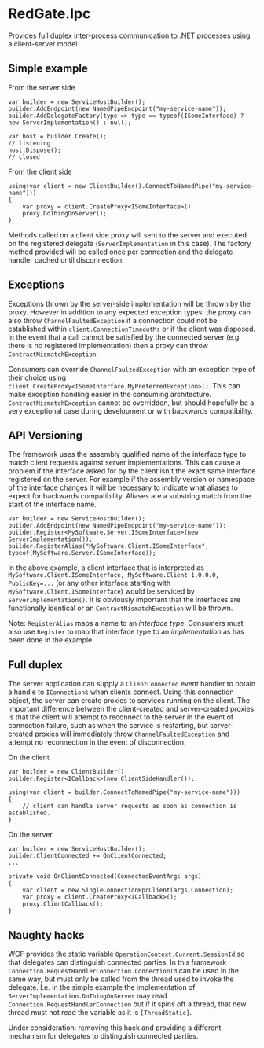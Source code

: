 # RedGate.Ipc

Provides full duplex inter-process communication to .NET processes using a client-server model.

## Simple example

From the server side

    var builder = new ServiceHostBuilder();
    builder.AddEndpoint(new NamedPipeEndpoint("my-service-name"));
    builder.AddDelegateFactory(type => type == typeof(ISomeInterface) ? new ServerImplementation() : null);

    var host = builder.Create();
    // listening
    host.Dispose();
	// closed

From the client side

    using(var client = new ClientBuilder().ConnectToNamedPipe("my-service-name")))
    {
        var proxy = client.CreateProxy<ISomeInterface>()
        proxy.DoThingOnServer();
    }

Methods called on a client side proxy will sent to the server and executed on the registered delegate (`ServerImplementation` in this case).
The factory method provided will be called once per connection and the delegate handler cached until disconnection.

## Exceptions

Exceptions thrown by the server-side implementation will be thrown by the proxy. However in addition to any
expected exception types, the proxy can also throw `ChannelFaultedException` if a connection could not be established
within `client.ConnectionTimeoutMs` or if the client was disposed.
In the event that a call cannot be satisfied by the connected server (e.g. there is no registered implementation)
then a proxy can throw `ContractMismatchException`.

Consumers can override `ChannelFaultedException` with an exception type of their choice using
`client.CreateProxy<ISomeInterface,MyPreferredException>()`. This can make exception handling easier
in the consuming architecture. `ContractMismatchException` cannot be overridden, but should hopefully be
a very exceptional case during development or with backwards compatibility.

## API Versioning

The framework uses the assembly qualified name of the interface type to match client requests against server implementations.
This can cause a problem if the interface asked for by the client isn't the exact same interface registered on the server.
For example if the assembly version or namespace of the interface changes it will be necessary to indicate what aliases to
expect for backwards compatibility. Aliases are a substring match from the start of the interface name.

	var builder = new ServiceHostBuilder();
	builder.AddEndpoint(new NamedPipeEndpoint("my-service-name"));
	builder.Register<MySoftware.Server.ISomeInterface>(new ServerImplementation());
	builder.RegisterAlias("MySoftware.Client.ISomeInterface", typeof(MySoftware.Server.ISomeInterface));

In the above example, a client interface that is interpreted as `MySoftware.Client.ISomeInterface, MySoftware.Client 1.0.0.0, PublicKey=...`
(or any other interface starting with `MySoftware.Client.ISomeInterface`) would be serviced by `ServerImplementation()`.
It is obviously important that the interfaces are functionally identical or an `ContractMismatchException` will be thrown.

Note: `RegisterAlias` maps a name to an *interface type*. Consumers must also use `Register` to map that interface type
to an *implementation* as has been done in the example.

## Full duplex

The server application can supply a `ClientConnected` event handler to obtain a handle to `IConnection`s when clients connect.
Using this connection object, the server can create proxies to services running on the client.
The important difference between the client-created and server-created proxies is that the client will attempt to reconnect
to the server in the event of connection failure, such as when the service is restarting, but server-created proxies will immediately
throw `ChannelFaultedException` and attempt no reconnection in the event of disconnection.

On the client

    var builder = new ClientBuilder();
	builder.Register<ICallback>(new ClientSideHandler());

    using(var client = builder.ConnectToNamedPipe("my-service-name")))
    {
        // client can handle server requests as soon as connection is established.
    }

On the server

    var builder = new ServiceHostBuilder();
    builder.ClientConnected += OnClientConnected;
    ...
    
    private void OnClientConnected(ConnectedEventArgs args)
    {
        var client = new SingleConnectionRpcClient(args.Connection);
        var proxy = client.CreateProxy<ICallback>();
        proxy.ClientCallback();
    }

## Naughty hacks

WCF provides the static variable `OperationContext.Current.SessionId` so that delegates can distinguish connected parties.
In this framework `Connection.RequestHandlerConnection.ConnectionId` can be used in the same way, but must only be called from the thread
used to invoke the delegate. I.e. in the simple example the implementation of `ServerImplementation.DoThingOnServer` may read `Connection.RequestHandlerConnection` but if it spins off a thread, that new thread must not read the variable as it is `[ThreadStatic]`.

Under consideration: removing this hack and providing a different mechanism for delegates to distinguish connected parties.
